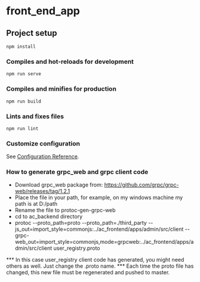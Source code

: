 # front_end_app

## Project setup
```
npm install
```

### Compiles and hot-reloads for development
```
npm run serve
```

### Compiles and minifies for production
```
npm run build
```

### Lints and fixes files
```
npm run lint
```

### Customize configuration
See [Configuration Reference](https://cli.vuejs.org/config/).

### How to generate grpc_web and grpc client code
- Download grpc_web package from:  https://github.com/grpc/grpc-web/releases/tag/1.2.1
- Place the file in your path, for example, on my windows machine my path is at D:/path
- Rename the file to protoc-gen-grpc-web
- cd to ac_backend directory
- protoc --proto_path=proto --proto_path=./third_party --js_out=import_style=commonjs:../ac_frontend/apps/admin/src/client --grpc-web_out=import_style=commonjs,mode=grpcweb:../ac_frontend/apps/admin/src/client user_registry.proto

*** In this case user_registry client code has generated, you might need others as well. Just change the .proto name.
*** Each time the proto file has changed, this new file must be regenerated and pushed to master.